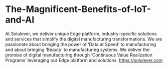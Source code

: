 # The-Magnificent-Benefits-of-IoT-and-AI
At Solulever, we deliver unique Edge platform, industry-specific solutions and services that simplify the digital manufacturing transformations. We are passionate about bringing the power of ‘Data at Speed’ to manufacturing and about bringing ‘Beauty’ to manufacturing systems. We deliver the promise of digital manufacturing through ‘Continuous Value Realization Programs’ leveraging our Edge platform and solutions.  https://solulever.com
